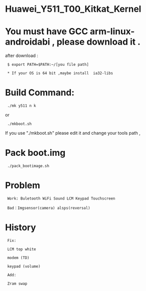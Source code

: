 # Huawei_Y511_T00_Kitkat_Kernel

  # You must have GCC arm-linux-androidabi , please download it .
     
  after download :
     
     $ export PATH=$PATH:~/[you file path]
     
     * If your OS is 64 bit ,maybe install  ia32-libs
     
 # Build Command:
 
     ./mk y511 n k
     
 or
     
     ./mkboot.sh
     
If you use  "./mkboot.sh" please edit it and change your tools path , 

   
 # Pack boot.img 
 
     ./pack_bootimage.sh
     
 # Problem
   
     Work: Buletooth WiFi Sound LCM Keypad Touchscreen 
     
     Bad：Imgsensor(camera) alsps(reversal)

# History

     Fix:
     
     LCM top white
     
     modem (TD)
     
     keypad (volume)
     
     Add:
     
     Zram swap
     
     
 
 
